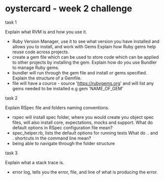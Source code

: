 # oystercard - week 2 challenge

task 1

Explain what RVM is and how you use it.
- Ruby Version Manager, use it to see what version you have installed and allows you to install, and work with Gems
Explain how Ruby gems help reuse code across projects.
- create a gem file which can be used to store code which can be applied to other projects by installing the gem.
Explain how do you use Bundler to manage Ruby gems.
- bundler will run through the gem file and install or gems specified.
Explain the structure of a Gemfile.
- file will have a cource - source 'https://rubygems.org' and will list any gems needed to be installed e.g gem 'NAME_OF_GEM'


task 2

Explain RSpec file and folders naming conventions.
- rspec will install spec folder, where you would create you object spec files, will also install core, expectations, mocks and support.
What do default options in RSpec configuration file mean? 
- spec_helper.rb, lists the default options for running tests
What do .. and . shortcuts in the command line mean?
- being able to navigate through the folder structure

task 3

Explain what a stack trace is.
- error log, tells you the error, file, and line of what is producing the error.